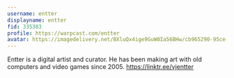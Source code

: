 ```yaml
---
username: entter
displayname: entter
fid: 335383
profile: https://warpcast.com/entter
avatar: https://imagedelivery.net/BXluQx4ige9GuW0Ia56BHw/cb965290-95ce-4caf-1490-01067953d900/original
---
```

Entter is a digital artist and curator. He has been making art with old computers and video games since 2005. https://linktr.ee/vjentter  
